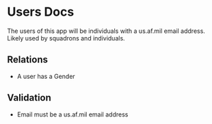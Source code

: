 # Users Docs

The users of this app will be individuals with a us.af.mil email address. Likely
used by squadrons and individuals.

## Relations

-   A user has a Gender

## Validation

-   Email must be a us.af.mil email address
